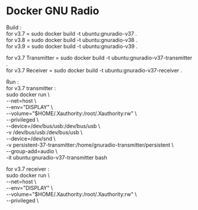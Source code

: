 # Docker GNU Radio

Build :  
for v3.7 = sudo docker build -t ubuntu:gnuradio-v37 .  
for v3.8 = sudo docker build -t ubuntu:gnuradio-v38 .  
for v3.9 = sudo docker build -t ubuntu:gnuradio-v39 .  

for v3.7 Transmitter = sudo docker build -t ubuntu:gnuradio-v37-transmitter .  
for v3.7 Receiver = sudo docker build -t ubuntu:gnuradio-v37-receiver .  

Run :  
for v3.7 transmitter :  
sudo docker run \  
--net=host \  
--env="DISPLAY" \  
--volume="$HOME/.Xauthority:/root/.Xauthority:rw" \  
--privileged \  
--device=/dev/bus/usb:/dev/bus/usb \  
-v /dev/bus/usb:/dev/bus/usb \  
--device=/dev/snd \  
-v persistent-37-transmitter:/home/gnuradio-transmitter/persistent \  
--group-add=audio \  
-it ubuntu:gnuradio-v37-transmitter bash  

for v3.7 receiver :  
sudo docker run \  
--net=host \  
--env="DISPLAY" \  
--volume="$HOME/.Xauthority:/root/.Xauthority:rw" \  
--privileged \  
